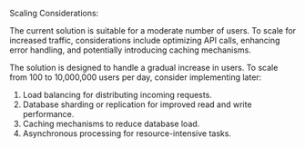 Scaling Considerations:

The current solution is suitable for a moderate number of users. To scale for increased traffic, considerations include optimizing API calls, enhancing error handling, and potentially introducing caching mechanisms.

The solution is designed to handle a gradual increase in users. To scale from 100 to 10,000,000 users per day, consider implementing later:

1. Load balancing for distributing incoming requests.
2. Database sharding or replication for improved read and write performance.
3. Caching mechanisms to reduce database load.
4. Asynchronous processing for resource-intensive tasks.